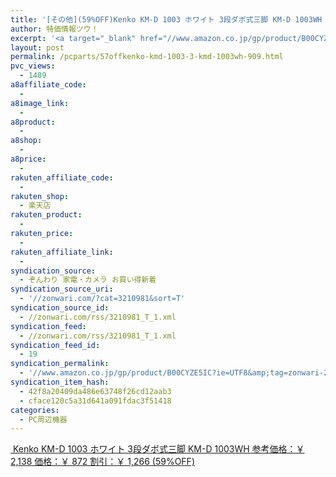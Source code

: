 ```yaml
---
title: '[その他](59%OFF)Kenko KM-D 1003 ホワイト 3段ダボ式三脚 KM-D 1003WH ￥872'
author: 特価情報ツウ！
excerpt: '<a target="_blank" href="//www.amazon.co.jp/gp/product/B00CYZE5IC?ie=UTF8&amp;tag=zonwari-22&amp;linkCode=as2&amp;camp=247&amp;creative=7399&amp;creativeASIN=B00CYZE5IC"><img src="//ecx.images-amazon.com/images/I/318VXsLvWRL._SL100_.jpg"><br>Kenko KM-D 1003 &#12507;&#12527;&#12452;&#12488; 3&#27573;&#12480;&#12508;&#24335;&#19977;&#33050; KM-D 1003WH<br>&#21442;&#32771;&#20385;&#26684;&#65306;&#65509; 2,138<br>&#20385;&#26684;&#65306;&#65509; 872<br>&#21106;&#24341;&#65306;&#65509; 1,266 (59%OFF)</a>'
layout: post
permalink: /pcparts/57offkenko-kmd-1003-3-kmd-1003wh-909.html
pvc_views:
  - 1489
a8affiliate_code:
  -
a8image_link:
  -
a8product:
  -
a8shop:
  -
a8price:
  -
rakuten_affiliate_code:
  -
rakuten_shop:
  - 楽天店
rakuten_product:
  -
rakuten_price:
  -
rakuten_affiliate_link:
  -
syndication_source:
  - ぞんわり 家電・カメラ お買い得新着
syndication_source_uri:
  - '//zonwari.com/?cat=3210981&sort=T'
syndication_source_id:
  - //zonwari.com/rss/3210981_T_1.xml
syndication_feed:
  - //zonwari.com/rss/3210981_T_1.xml
syndication_feed_id:
  - 19
syndication_permalink:
  - '//www.amazon.co.jp/gp/product/B00CYZE5IC?ie=UTF8&amp;tag=zonwari-22&amp;linkCode=as2&amp;camp=247&amp;creative=7399&amp;creativeASIN=B00CYZE5IC'
syndication_item_hash:
  - 42f8a20409da486e63748f26cd12aab3
  - cface120c5a31d641a091fdac3f51418
categories:
  - PC周辺機器
---
```

[<img src='//i1.wp.com/ecx.images-amazon.com/images/I/318VXsLvWRL._SL150_.jpg?w=546' title="" alt="" data-recalc-dims="1" />
Kenko KM-D 1003 ホワイト 3段ダボ式三脚 KM-D 1003WH
参考価格：￥ 2,138
価格：￥ 872
割引：￥ 1,266 (59%OFF)][1]

 [1]: //www.amazon.co.jp/gp/product/B00CYZE5IC?ie=UTF8&#038;tag=tokkajohotsu-22&#038;linkCode=as2&#038;camp=247&#038;creative=7399&#038;creativeASIN=B00CYZE5IC